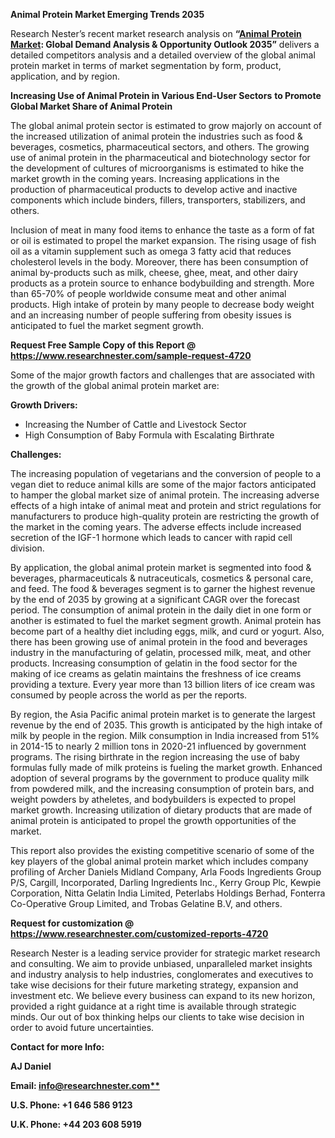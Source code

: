 ﻿**Animal Protein Market Emerging Trends 2035**

Research Nester’s recent market research analysis on **“[Animal Protein Market](https://www.researchnester.com/reports/animal-protein-market/4720): Global Demand Analysis & Opportunity Outlook 2035”** delivers a detailed competitors analysis and a detailed overview of the global animal protein market in terms of market segmentation by form, product, application, and by region. 

**Increasing Use of Animal Protein in Various End-User Sectors** **to Promote Global Market Share of Animal Protein**

The global animal protein sector is estimated to grow majorly on account of the increased utilization of animal protein the industries such as food & beverages, cosmetics, pharmaceutical sectors, and others. The growing use of animal protein in the pharmaceutical and biotechnology sector for the development of cultures of microorganisms is estimated to hike the market growth in the coming years. Increasing applications in the production of pharmaceutical products to develop active and inactive components which include binders, fillers, transporters, stabilizers, and others. 

Inclusion of meat in many food items to enhance the taste as a form of fat or oil is estimated to propel the market expansion. The rising usage of fish oil as a vitamin supplement such as omega 3 fatty acid that reduces cholesterol levels in the body. Moreover, there has been consumption of animal by-products such as milk, cheese, ghee, meat, and other dairy products as a protein source to enhance bodybuilding and strength. More than 65-70% of people worldwide consume meat and other animal products. High intake of protein by many people to decrease body weight and an increasing number of people suffering from obesity issues is anticipated to fuel the market segment growth. 

**Request Free Sample Copy of this Report @ <https://www.researchnester.com/sample-request-4720>** 

Some of the major growth factors and challenges that are associated with the growth of the global animal protein market are:

**Growth Drivers:**

- Increasing the Number of Cattle and Livestock Sector
- High Consumption of Baby Formula with Escalating Birthrate

**Challenges:**

The increasing population of vegetarians and the conversion of people to a vegan diet to reduce animal kills are some of the major factors anticipated to hamper the global market size of animal protein. The increasing adverse effects of a high intake of animal meat and protein and strict regulations for manufacturers to produce high-quality protein are restricting the growth of the market in the coming years. The adverse effects include increased secretion of the IGF-1 hormone which leads to cancer with rapid cell division. 

By application, the global animal protein market is segmented into food & beverages, pharmaceuticals & nutraceuticals, cosmetics & personal care, and feed. The food & beverages segment is to garner the highest revenue by the end of 2035 by growing at a significant CAGR over the forecast period. The consumption of animal protein in the daily diet in one form or another is estimated to fuel the market segment growth. Animal protein has become part of a healthy diet including eggs, milk, and curd or yogurt. Also, there has been growing use of animal protein in the food and beverages industry in the manufacturing of gelatin, processed milk, meat, and other products. Increasing consumption of gelatin in the food sector for the making of ice creams as gelatin maintains the freshness of ice creams providing a texture. Every year more than 13 billion liters of ice cream was consumed by people across the world as per the reports.

By region, the Asia Pacific animal protein market is to generate the largest revenue by the end of 2035. This growth is anticipated by the high intake of milk by people in the region. Milk consumption in India increased from 51% in 2014-15 to nearly 2 million tons in 2020-21 influenced by government programs. The rising birthrate in the region increasing the use of baby formulas fully made of milk proteins is fueling the market growth. Enhanced adoption of several programs by the government to produce quality milk from powdered milk, and the increasing consumption of protein bars, and weight powders by atheletes, and bodybuilders is expected to propel market growth. Increasing utilization of dietary products that are made of animal protein is anticipated to propel the growth opportunities of the market. 

This report also provides the existing competitive scenario of some of the key players of the global animal protein market which includes company profiling of Archer Daniels Midland Company, Arla Foods Ingredients Group P/S, Cargill, Incorporated, Darling Ingredients Inc., Kerry Group Plc, Kewpie Corporation, Nitta Gelatin India Limited, Peterlabs Holdings Berhad, Fonterra Co-Operative Group Limited, and Trobas Gelatine B.V, and others.      

**Request for customization @ <https://www.researchnester.com/customized-reports-4720>**  

Research Nester is a leading service provider for strategic market research and consulting. We aim to provide unbiased, unparalleled market insights and industry analysis to help industries, conglomerates and executives to take wise decisions for their future marketing strategy, expansion and investment etc. We believe every business can expand to its new horizon, provided a right guidance at a right time is available through strategic minds. Our out of box thinking helps our clients to take wise decision in order to avoid future uncertainties.

**Contact for more Info:**

**AJ Daniel**

**Email: [info@researchnester.com**](mailto:info@researchnester.com)**

**U.S. Phone: +1 646 586 9123** 

**U.K. Phone: +44 203 608 5919**

